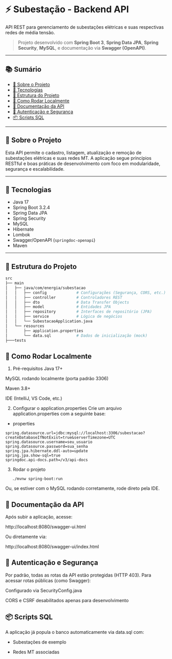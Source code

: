 # ⚡ Subestação - Backend API

API REST para gerenciamento de subestações elétricas e suas respectivas redes de média tensão.

> Projeto desenvolvido com **Spring Boot 3**, **Spring Data JPA**, **Spring Security**, **MySQL**, e documentação via **Swagger (OpenAPI)**.

---

## 📚 Sumário

- [📌 Sobre o Projeto](#-sobre-o-projeto)
- [🚀 Tecnologias](#-tecnologias)
- [📁 Estrutura do Projeto](#-estrutura-do-projeto)
- [🔧 Como Rodar Localmente](#-como-rodar-localmente)
- [📄 Documentação da API](#-documentação-da-api)
- [🔐 Autenticação e Segurança](#-autenticação-e-segurança)
- [📦 Scripts SQL](#-scripts-sql)

---

## 📌 Sobre o Projeto

Esta API permite o cadastro, listagem, atualização e remoção de subestações elétricas e suas redes MT. A aplicação segue princípios RESTful e boas práticas de desenvolvimento com foco em modularidade, segurança e escalabilidade.

---

## 🚀 Tecnologias

- Java 17
- Spring Boot 3.2.4
- Spring Data JPA
- Spring Security
- MySQL
- Hibernate
- Lombok
- Swagger/OpenAPI (`springdoc-openapi`)
- Maven

---

## 📁 Estrutura do Projeto

```bash
src
├── main
│   ├── java/com/energia/subestacao
│   │   ├── config             # Configurações (Segurança, CORS, etc.)
│   │   ├── controller         # Controladores REST
│   │   ├── dto                # Data Transfer Objects
│   │   ├── model              # Entidades JPA
│   │   ├── repository         # Interfaces de repositório (JPA)
│   │   ├── service            # Lógica de negócios
│   │   └── SubestacaoApplication.java
│   └── resources
│       ├── application.properties
│       └── data.sql           # Dados de inicialização (mock)
├───tests
```
## 🔧 Como Rodar Localmente
1. Pré-requisitos
   Java 17+

MySQL rodando localmente (porta padrão 3306)

Maven 3.8+

IDE (IntelliJ, VS Code, etc.)

2. Configurar o application.properties
   Crie um arquivo application.properties com a seguinte base:

- properties
```
spring.datasource.url=jdbc:mysql://localhost:3306/subestacao?createDatabaseIfNotExist=true&serverTimezone=UTC
spring.datasource.username=seu_usuario
spring.datasource.password=sua_senha
spring.jpa.hibernate.ddl-auto=update
spring.jpa.show-sql=true
springdoc.api-docs.path=/v3/api-docs
```
3. Rodar o projeto
```
   ./mvnw spring-boot:run
```
   Ou, se estiver com o MySQL rodando corretamente, rode direto pela IDE.

## 📄 Documentação da API
Após subir a aplicação, acesse:

http://localhost:8080/swagger-ui.html

Ou diretamente via:

http://localhost:8080/swagger-ui/index.html

## 🔐 Autenticação e Segurança
Por padrão, todas as rotas da API estão protegidas (HTTP 403). Para acessar rotas públicas (como Swagger):

Configurado via SecurityConfig.java

CORS e CSRF desabilitados apenas para desenvolvimento

## 📦 Scripts SQL
A aplicação já popula o banco automaticamente via data.sql com:

- Subestações de exemplo

- Redes MT associadas
